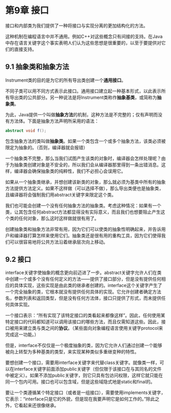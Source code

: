 # 第9章 接口

接口和内部类为我们提供了一种将接口与实现分离的更加结构化的方法。

这种机制在编程语言中并不通用。例如C++对这些概念只有间接的支持。在Java 中存在语言关键字这个事实表明人们认为这些思想是很重要的，以至于要提供对它们的直接支持。

## 9.1 抽象类和抽象方法

Instrument类的目的是为它的所有导出类创建一个**通用接口**。

不同子类可以用不同方式表示此接口。通用接口建立起一种基本形式，以此表示所有导出类的公共部分。另一种说法是将Instrument类称作**抽象基类**，或简称为**抽象类**。

为此，Java提供一个叫做**抽象方法**的机制，这种方法是不完整的；仅有声明而没有方法体。下面是抽象方法声明所采用的语法：

```java
abstract void f();
```

包含抽象方法的类叫做**抽象类**。如果一个类包含一个或多个抽象方法，该类必须被限定为抽象的。（否则，编译器就会报错）

一个抽象类不完整，那么当我们试图产生该类的对象时，编译器会怎样处理呢？由于为抽象类创建对象是不安全的，所以我们会从编译器那里得到一条出错消息。这样，编译器会确保抽象类的纯粹性，我们不必担心会误用它。

如果从一个抽象类继承，并想创建该新类的对象，那么就必须为基类中所有的抽象方法提供方法定义。如果不这样做（可以选择不做），那么导出类便也是抽象类，且编译器将会强制我们用abstract关键字来限定这个类。

我们也可能会创建一个没有任何抽象方法的抽象类。考虑这种情况：如果有一个类，让其包含任何abstract方法都显得没有实际意义，而且我们也想要阻止产生这个类的任何对象，那么这时这样做就很有用了。

创建抽象类和抽象方法非常有用，因为它们可以使类的抽象性明确起来，并告诉用户和编译器打算怎样来使用它们。抽象类还是很有用的重构工具，因为它们使得我们可以很容易地将公共方法沿着继承层次向上移动。

## 9.2 接口

interface关键字使抽象的概念更向前迈进了一步。abstract关键字允许人们在类中创建一个或多个没有任何定义的方法——提供了接口部分，但是没有提供任何相应的具体实现，这些实现是由此类的继承者创建的。interface这个关键字产生了一个完全抽象的类，它根本就没有提供任何具体的实现。它允许创建者确定方法名，参数列表和返回类型，但是没有任何方法体，接口只提供了形式，而未提供任何具体实现。

一个接口表示：“所有实现了该特定接口的类看起来都像这样”。因此，任何使用某特定接口的代码都知道可以调用该接口的哪些方法，而且仅需知道这些。因此，接口被用来建立类与类之间的**协议**。（某些面向对象编程语言使用关键字protocol来完成这一功能。）

但是，interface不仅仅是一个极度抽象的类，因为它允许人们通过创建一个能够被向上转型为多种基类的类型，来实现某种类似多重继变种的特性。

要想创建一个接口，需要用interface关键字来代替class关键字。就像类一样，可以在interface关键字前面添加public关键字（但仅限于该接口在与其同名的文件中被定义）。如果不添加public关键字，则它只具有包访问权限，这样它就只能在同一个包内可用。接口也可以包含域，但是这些域隐式地是static和final的。

要让一个类遵循某个特定接口（或者是一组接口），需要使用implements关键字，它表示：“interface只是它的外貌，但是现在我要声明它是如何工作的。”除此之外，它看起来还很像继承。

